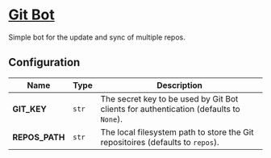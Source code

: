 # [Git Bot](http://git-bot.hive.pt)

Simple bot for the update and sync of multiple repos.

## Configuration

| Name | Type | Description |
| ----- | ----- | ----- |
| **GIT_KEY** | `str` | The secret key to be used by Git Bot clients for authentication (defaults to `None`). |
| **REPOS_PATH** | `str` | The local filesystem path to store the Git repositoires (defaults to `repos`). |
